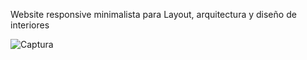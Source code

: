 Website responsive minimalista para Layout, arquitectura y diseño de interiores

![Captura](https://user-images.githubusercontent.com/33464344/116968513-9e825680-ac82-11eb-89ec-b75cebfa1d49.PNG)
